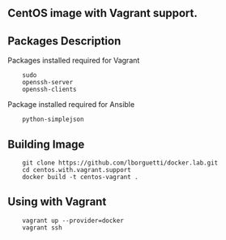 CentOS image with Vagrant support.
--

## Packages Description

Packages installed required for Vagrant

        sudo
        openssh-server
        openssh-clients

Package installed required for Ansible

        python-simplejson


## Building Image

        git clone https://github.com/lborguetti/docker.lab.git
        cd centos.with.vagrant.support
        docker build -t centos-vagrant .

## Using with Vagrant

        vagrant up --provider=docker
        vagrant ssh
